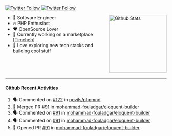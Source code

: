 <p>
  <a href="https://twitter.com/50bhan">
    <img alt="Twitter Follow" src="https://img.shields.io/twitter/follow/50bhan?color=1DA1F2&logo=twitter&style=for-the-badge">
  </a>
  
  <a href="https://www.linkedin.com/in/50bhan">
    <img alt="Twitter Follow" src="https://img.shields.io/badge/LinkedIn-0077B5?style=for-the-badge&logo=linkedin&logoColor=white">
  </a>
</p>

<img alt="Github Stats" src="https://github-readme-stats.vercel.app/api?username=50bhan&show_icons=true" align="right" height="180" />

- 🔭 Software Engineer
- :fire: PHP Enthusiast
- :hearts: OpenSource Lover
- :mega: Currently working on a marketplace [[Timcheh](https://timcheh.com)]
- 🚀 Love exploring new tech stacks and building cool stuff

<br><br><br><hr>

#### Github Recent Activities
<!--START_SECTION:activity-->
1. 🗣 Commented on [#122](https://github.com/povils/phpmnd/issues/122) in [povils/phpmnd](https://github.com/povils/phpmnd)
2. 🎉 Merged PR [#91](https://github.com/mohammad-fouladgar/eloquent-builder/pull/91) in [mohammad-fouladgar/eloquent-builder](https://github.com/mohammad-fouladgar/eloquent-builder)
3. 🗣 Commented on [#91](https://github.com/mohammad-fouladgar/eloquent-builder/issues/91) in [mohammad-fouladgar/eloquent-builder](https://github.com/mohammad-fouladgar/eloquent-builder)
4. 🗣 Commented on [#91](https://github.com/mohammad-fouladgar/eloquent-builder/issues/91) in [mohammad-fouladgar/eloquent-builder](https://github.com/mohammad-fouladgar/eloquent-builder)
5. 💪 Opened PR [#91](https://github.com/mohammad-fouladgar/eloquent-builder/pull/91) in [mohammad-fouladgar/eloquent-builder](https://github.com/mohammad-fouladgar/eloquent-builder)
<!--END_SECTION:activity-->
